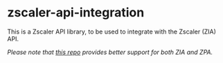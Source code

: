 # zscaler-api-integration
This is a Zscaler API library, to be used to integrate with the Zscaler (ZIA) API.

*Please note that [this repo](https://github.com/sergitopereira/zscaler_api_talkers/) provides better support for both ZIA and ZPA.*